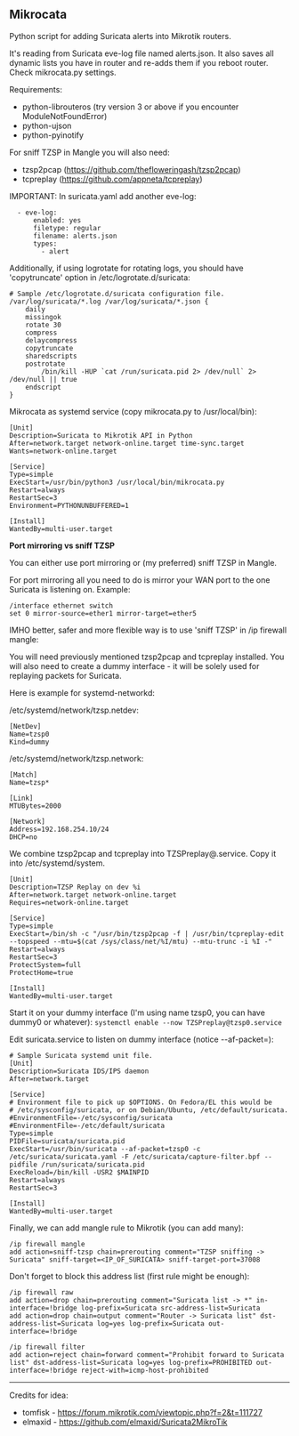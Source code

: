 ## Mikrocata

Python script for adding Suricata alerts into Mikrotik routers.

It's reading from Suricata eve-log file named alerts.json.
It also saves all dynamic lists you have in router and re-adds them if you reboot
router. Check mikrocata.py settings.


Requirements:
- python-librouteros (try version 3 or above if you encounter ModuleNotFoundError)
- python-ujson
- python-pyinotify

For sniff TZSP in Mangle you will also need:
- tzsp2pcap (https://github.com/thefloweringash/tzsp2pcap)
- tcpreplay (https://github.com/appneta/tcpreplay)

IMPORTANT: In suricata.yaml add another eve-log:
```
  - eve-log:
      enabled: yes
      filetype: regular
      filename: alerts.json
      types:
        - alert
```

Additionally, if using logrotate for rotating logs, you should have 'copytruncate' option in /etc/logrotate.d/suricata:
```
# Sample /etc/logrotate.d/suricata configuration file.
/var/log/suricata/*.log /var/log/suricata/*.json {
    daily
    missingok
    rotate 30
    compress
    delaycompress
    copytruncate
    sharedscripts
    postrotate
        /bin/kill -HUP `cat /run/suricata.pid 2> /dev/null` 2> /dev/null || true
    endscript
}
```

Mikrocata as systemd service (copy mikrocata.py to /usr/local/bin):

```
[Unit]
Description=Suricata to Mikrotik API in Python
After=network.target network-online.target time-sync.target
Wants=network-online.target

[Service]
Type=simple
ExecStart=/usr/bin/python3 /usr/local/bin/mikrocata.py
Restart=always
RestartSec=3
Environment=PYTHONUNBUFFERED=1

[Install]
WantedBy=multi-user.target
```

**Port mirroring vs sniff TZSP**

You can either use port mirroring or (my preferred) sniff TZSP in Mangle.

For port mirroring all you need to do is mirror your WAN port to the one 
Suricata is listening on. Example:
```
/interface ethernet switch
set 0 mirror-source=ether1 mirror-target=ether5
```

IMHO better, safer and more flexible way is to use 'sniff TZSP' in /ip firewall mangle:

You will need previously mentioned tzsp2pcap and tcpreplay installed.
You will also need to create a dummy interface - it will be solely used for replaying
packets for Suricata.

Here is example for systemd-networkd:

/etc/systemd/network/tzsp.netdev:
```
[NetDev]
Name=tzsp0
Kind=dummy
```
/etc/systemd/network/tzsp.network:
```
[Match]
Name=tzsp*

[Link]
MTUBytes=2000

[Network]
Address=192.168.254.10/24
DHCP=no
```

We combine tzsp2pcap and tcpreplay into TZSPreplay@.service. 
Copy it into /etc/systemd/system.
```
[Unit]
Description=TZSP Replay on dev %i
After=network.target network-online.target
Requires=network-online.target

[Service]
Type=simple
ExecStart=/bin/sh -c "/usr/bin/tzsp2pcap -f | /usr/bin/tcpreplay-edit --topspeed --mtu=$(cat /sys/class/net/%I/mtu) --mtu-trunc -i %I -"
Restart=always
RestartSec=3
ProtectSystem=full
ProtectHome=true

[Install]
WantedBy=multi-user.target
```

Start it on your dummy interface (I'm using name tzsp0, you can have dummy0 or whatever):
```systemctl enable --now TZSPreplay@tzsp0.service```

Edit suricata.service to listen on dummy interface (notice --af-packet=<dummy interface>):
```
# Sample Suricata systemd unit file.
[Unit]
Description=Suricata IDS/IPS daemon
After=network.target

[Service]
# Environment file to pick up $OPTIONS. On Fedora/EL this would be
# /etc/sysconfig/suricata, or on Debian/Ubuntu, /etc/default/suricata.
#EnvironmentFile=-/etc/sysconfig/suricata
#EnvironmentFile=-/etc/default/suricata
Type=simple
PIDFile=suricata/suricata.pid
ExecStart=/usr/bin/suricata --af-packet=tzsp0 -c /etc/suricata/suricata.yaml -F /etc/suricata/capture-filter.bpf --pidfile /run/suricata/suricata.pid
ExecReload=/bin/kill -USR2 $MAINPID
Restart=always
RestartSec=3

[Install]
WantedBy=multi-user.target
```

Finally, we can add mangle rule to Mikrotik (you can add many):
```
/ip firewall mangle
add action=sniff-tzsp chain=prerouting comment="TZSP sniffing -> Suricata" sniff-target=<IP_OF_SURICATA> sniff-target-port=37008
```

Don't forget to block this address list (first rule might be enough):
```
/ip firewall raw
add action=drop chain=prerouting comment="Suricata list -> *" in-interface=!bridge log-prefix=Suricata src-address-list=Suricata
add action=drop chain=output comment="Router -> Suricata list" dst-address-list=Suricata log=yes log-prefix=Suricata out-interface=!bridge

/ip firewall filter
add action=reject chain=forward comment="Prohibit forward to Suricata list" dst-address-list=Suricata log=yes log-prefix=PROHIBITED out-interface=!bridge reject-with=icmp-host-prohibited
```

--------------------------------------------------------------------
Credits for idea:
- tomfisk - https://forum.mikrotik.com/viewtopic.php?f=2&t=111727
- elmaxid - https://github.com/elmaxid/Suricata2MikroTik
